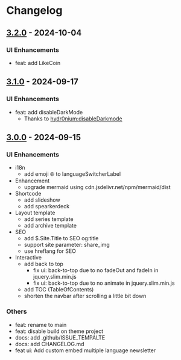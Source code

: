 # Changelog

## [3.2.0] - 2024-10-04

### UI Enhancements

* feat: add LikeCoin

## [3.1.0] - 2024-09-17

### UI Enhancements

* feat: add disableDarkMode
  * Thanks to [hydr0nium:disableDarkmode](https://github.com/halogenica/beautifulhugo/pull/500)

## [3.0.0] - 2024-09-15

### UI Enhancements

* i18n
  * add emoji 🌐 to languageSwitcherLabel
* Enhancement
  * upgrade mermaid using cdn.jsdelivr.net/npm/mermaid/dist
* Shortcode
  * add slideshow
  * add spearkerdeck
* Layout template
  * add series template
  * add archive template
* SEO
  * add $.Site.Title to SEO og:title
  * support site parameter: share_img
  * use hreflang for SEO
* Interactive
  * add back to top
    * fix ui: back-to-top due to no fadeOut and fadeIn in jquery.slim.min.js
    * fix ui: back-to-top due to no animate in jquery.slim.min.js
  * add TOC (TableOfContents)
  * shorten the navbar after scrolling a little bit down

### Others

* feat: rename to main
* feat: disable build on theme project
* docs: add .github/ISSUE_TEMPALTE
* docs: add CHANGELOG.md
* feat ui: Add custom embed multiple language newsletter

<!-- Links -->

<!-- Versions -->
[3.2.0]: https://github.com/androchentw/blog-theme/releases/tag/v3.2.0
[3.1.0]: https://github.com/androchentw/blog-theme/releases/tag/v3.1.0
[3.0.0]: https://github.com/androchentw/blog-theme/releases/tag/v3.0.0
